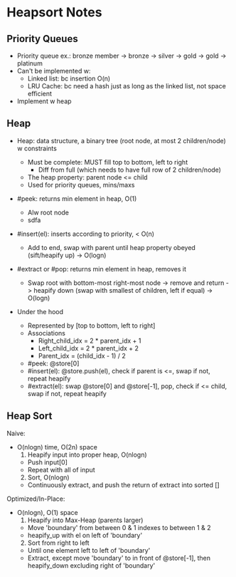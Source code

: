 # Heapsort Notes

## Priority Queues
- Priority queue ex.: bronze member -> bronze -> silver -> gold -> gold -> platinum
- Can't be implemented w:
  - Linked list: bc insertion O(n)
  - LRU Cache: bc need a hash just as long as the linked list, not space efficient
- Implement w heap

## Heap
- Heap: data structure, a binary tree (root node, at most 2 children/node) w constraints
  - Must be complete: MUST fill top to bottom, left to right
    - Diff from full (which needs to have full row of 2 children/node)
  - The heap property: parent node <= child
  - Used for priority queues, mins/maxs

- #peek: returns min element in heap, O(1)
  - Alw root node
  - sdfa

- #insert(el): inserts according to priority, < O(n)
  - Add to end, swap with parent until heap property obeyed (sift/heapify up) -> O(logn)

- #extract or #pop: returns min element in heap, removes it
  - Swap root with bottom-most right-most node -> remove and return -> heapify down (swap with smallest of children, left if equal) -> O(logn)

- Under the hood
  - Represented by [top to bottom, left to right]
  - Associations
    - Right_child_idx = 2 * parent_idx + 1
    - Left_child_idx = 2 * parent_idx + 2
    - Parent_idx = (child_idx -  1) / 2
  - #peek: @store[0]
  - #insert(el): @store.push(el), check if parent is <=, swap if not, repeat heapify
  - #extract(el): swap @store[0] and @store[-1], pop, check if <= child, swap if not, repeat heapify

## Heap Sort
Naive:
- O(nlogn) time, O(2n) space
  1. Heapify input into proper heap, O(nlogn)
    - Push input[0]
    - Repeat with all of input
  2. Sort, O(nlogn)
    - Continuously extract, and push the return of extract into sorted []

Optimized/In-Place:
- O(nlogn), O(1) space
  1. Heapify into Max-Heap (parents larger)
    - Move 'boundary' from between 0 & 1 indexes to between 1 & 2
    - heapify_up with el on left of 'boundary'
  2. Sort from right to left
    - Until one element left to left of 'boundary'
    - Extract, except move 'boundary' to in front of @store[-1], then heapify_down excluding right of 'boundary'
